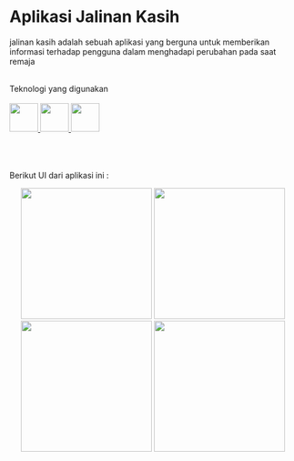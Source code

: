 # Aplikasi Jalinan Kasih
jalinan kasih adalah sebuah aplikasi yang berguna untuk memberikan informasi terhadap pengguna dalam menghadapi perubahan pada saat remaja


<br>
Teknologi yang digunakan
<br>
<br>
<a href="https://dart.dev/">
    <img src="https://skillicons.dev/icons?i=dart" width=50"/>
  </a>
  
  <a href="https://dart.dev/">
    <img src="https://skillicons.dev/icons?i=flutter" width=50"/>
  </a>
  
  <a href="https://dart.dev/">
    <img src="https://skillicons.dev/icons?i=firebase" width=50"/>
  </a>
  
<br>
<br>
<br>
<br>


Berikut UI dari aplikasi ini : 

<div align = center>
<img src="https://github.com/Rwhytm/jalinan-kasih-aplication/blob/main/Jalinan_Kasih/dashboard.png" width="230">
<img src="https://github.com/Rwhytm/jalinan-kasih-aplication/blob/main/Jalinan_Kasih/information.png" width="230">
<img src="https://github.com/Rwhytm/jalinan-kasih-aplication/blob/main/Jalinan_Kasih/menu.png" width="230">
<img src="https://github.com/Rwhytm/jalinan-kasih-aplication/blob/main/Jalinan_Kasih/chat.png" width="230">
</div>
